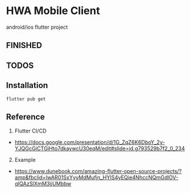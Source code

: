 # HWA Mobile Client
android/ios flutter project

## FINISHED

## TODOS

## Installation
```
flutter pub get 
```

## Reference
1. Flutter CI/CD
 - https://docs.google.com/presentation/d/1G_ZqZ6K6DboY_2y-YJQGcGiCTGiHto7dkaywcU30eqM/edit#slide=id.g793529b7f2_0_234

2. Example
 - https://www.dunebook.com/amazing-flutter-open-source-projects/?amp&fbclid=IwAR01SxYyyMdMufjn_HYlS4yEQie4NhccNQmGdlOV-qlQAzSlXmM3jjUMbbw
